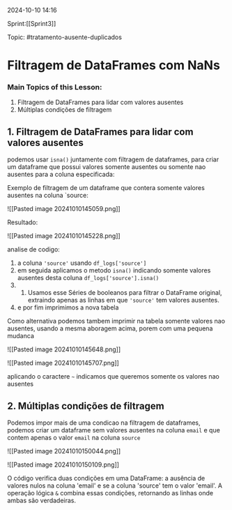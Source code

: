 
2024-10-10 14:16

Sprint:[[Sprint3]]

Topic: #tratamento-ausente-duplicados 


# Filtragem de DataFrames com NaNs
### Main Topics of this Lesson:
1. Filtragem de DataFrames para lidar com valores ausentes
2. Múltiplas condições de filtragem


## 1. Filtragem de DataFrames para lidar com valores ausentes

podemos usar `isna()` juntamente com filtragem de dataframes, para criar um dataframe que possui valores somente ausentes ou somente nao ausentes para a coluna especificada:

Exemplo de filtragem de um dataframe que contera somente valores ausentes na coluna `source:

![[Pasted image 20241010145059.png]]

Resultado:

![[Pasted image 20241010145228.png]]

analise de codigo:
1. a coluna `'source'` usando `df_logs['source']`
2. em seguida aplicamos o metodo `isna()` indicando somente valores ausentes desta coluna `df_logs['source'].isna()`
3. 1. Usamos esse Séries de booleanos para filtrar o DataFrame original, extraindo apenas as linhas em que `'source'` tem valores ausentes.
4. e por fim imprimimos a nova tabela 

Como alternativa podemos tambem imprimir na tabela somente valores nao ausentes, usando a mesma aboragem acima, porem com uma pequena mudanca

![[Pasted image 20241010145648.png]]

![[Pasted image 20241010145707.png]]

aplicando o caractere `~` indicamos que queremos somente os valores nao ausentes


## 2. Múltiplas condições de filtragem

Podemos impor mais de uma condicao na filtragem de dataframes, podemos criar um dataframe sem valores ausentes na coluna `email` e que contem apenas o valor `email`
 na coluna `source`

![[Pasted image 20241010150044.png]]

![[Pasted image 20241010150109.png]]

O código verifica duas condições em uma DataFrame: a ausência de valores nulos na coluna 'email' e se a coluna 'source' tem o valor 'email'. A operação lógica `&` combina essas condições, retornando as linhas onde ambas são verdadeiras.
